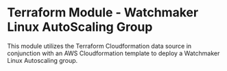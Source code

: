# Terraform Module - Watchmaker Linux AutoScaling Group

This module utilizes the Terraform Cloudformation data source in conjunction with an AWS Cloudformation template
to deploy a Watchmaker Linux Autoscaling group.
